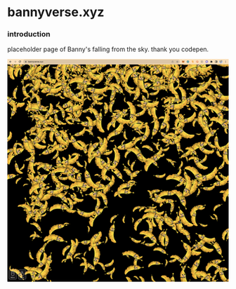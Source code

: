 # bannyverse.xyz

### introduction

placeholder page of Banny's falling from the sky. thank you codepen.

<p align="center">
  <img width="600" src="./images/bannyverse_xyz.png">
</p>

